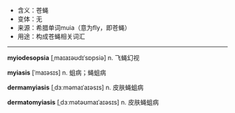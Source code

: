 - <span class="definition">含义：苍蝇</span>
- <span class="definition">变体：无</span>
- <span class="definition">来源：希腊单词muia（意为fly，即苍蝇）</span>
- <span class="definition">用途：构成苍蝇相关词汇</span>

---

<span class="vocabulary">**myiodesopsia**</span> [ˌmaɪaɪəʊdɪˈsɒpsiə] n. 飞蝇幻视

<span class="vocabulary">**myiasis**</span> [ˈmaɪəsɪs] n. 蛆病；蝇蛆病

<span class="vocabulary">**dermamyiasis**</span> [ˌdɜːməmaɪˈaɪəsɪs] n. 皮肤蝇蛆病

<span class="vocabulary">**dermatomyiasis**</span> [ˌdɜːmətəʊmaɪˈaɪəsɪs] n. 皮肤蝇蛆病


